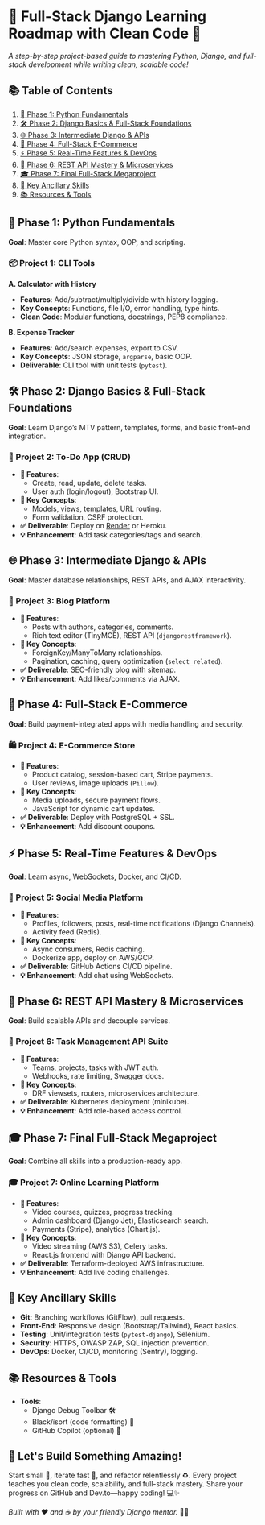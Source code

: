 # 🚀 Full-Stack Django Learning Roadmap with Clean Code 🚀  
*A step-by-step project-based guide to mastering Python, Django, and full-stack development while writing clean, scalable code!*  


## 📚 Table of Contents  
1. [🎯 Phase 1: Python Fundamentals](https://github.com/onyxwizard/django-roadmap/tree/main?tab=readme-ov-file#-phase-1-python-fundamentals)  
2. [🛠️ Phase 2: Django Basics & Full-Stack Foundations](https://github.com/onyxwizard/django-roadmap/tree/main?tab=readme-ov-file#%EF%B8%8F-phase-2-django-basics--full-stack-foundations)  
3. [🌐 Phase 3: Intermediate Django & APIs](https://github.com/onyxwizard/django-roadmap/tree/main?tab=readme-ov-file#-project-3-blog-platform)  
4. [💸 Phase 4: Full-Stack E-Commerce](https://github.com/onyxwizard/django-roadmap/tree/main?tab=readme-ov-file#-phase-4-full-stack-e-commerce)  
5. [⚡ Phase 5: Real-Time Features & DevOps](https://github.com/onyxwizard/django-roadmap/tree/main?tab=readme-ov-file#-phase-5-real-time-features--devops)  
6. [🔌 Phase 6: REST API Mastery & Microservices](https://github.com/onyxwizard/django-roadmap/tree/main?tab=readme-ov-file#-phase-6-rest-api-mastery--microservices)  
7. [🎓 Phase 7: Final Full-Stack Megaproject](https://github.com/onyxwizard/django-roadmap/tree/main?tab=readme-ov-file#-phase-7-final-full-stack-megaproject)  
8. [🔧 Key Ancillary Skills](https://github.com/onyxwizard/django-roadmap/tree/main?tab=readme-ov-file#-key-ancillary-skills)  
9. [📚 Resources & Tools](https://github.com/onyxwizard/django-roadmap/tree/main?tab=readme-ov-file#-resources--tools)  



## 🎯 Phase 1: Python Fundamentals  
**Goal**: Master core Python syntax, OOP, and scripting.  

### 📦 Project 1: CLI Tools  
**A. Calculator with History**  
- **Features**: Add/subtract/multiply/divide with history logging.  
- **Key Concepts**: Functions, file I/O, error handling, type hints.  
- **Clean Code**: Modular functions, docstrings, PEP8 compliance.  

**B. Expense Tracker**  
- **Features**: Add/search expenses, export to CSV.  
- **Key Concepts**: JSON storage, `argparse`, basic OOP.  
- **Deliverable**: CLI tool with unit tests (`pytest`).  



## 🛠️ Phase 2: Django Basics & Full-Stack Foundations  
**Goal**: Learn Django’s MTV pattern, templates, forms, and basic front-end integration.  

### 📝 Project 2: To-Do App (CRUD)  
- **🚀 Features**:  
  - Create, read, update, delete tasks.  
  - User auth (login/logout), Bootstrap UI.  
- **🔑 Key Concepts**:  
  - Models, views, templates, URL routing.  
  - Form validation, CSRF protection.  
- **✅ Deliverable**: Deploy on [Render](https://render.com) or Heroku.  
- **💡 Enhancement**: Add task categories/tags and search.  



## 🌐 Phase 3: Intermediate Django & APIs  
**Goal**: Master database relationships, REST APIs, and AJAX interactivity.  

### 📖 Project 3: Blog Platform  
- **🚀 Features**:  
  - Posts with authors, categories, comments.  
  - Rich text editor (TinyMCE), REST API (`djangorestframework`).  
- **🔑 Key Concepts**:  
  - ForeignKey/ManyToMany relationships.  
  - Pagination, caching, query optimization (`select_related`).  
- **✅ Deliverable**: SEO-friendly blog with sitemap.  
- **💡 Enhancement**: Add likes/comments via AJAX.  



## 💸 Phase 4: Full-Stack E-Commerce  
**Goal**: Build payment-integrated apps with media handling and security.  

### 🛍️ Project 4: E-Commerce Store  
- **🚀 Features**:  
  - Product catalog, session-based cart, Stripe payments.  
  - User reviews, image uploads (`Pillow`).  
- **🔑 Key Concepts**:  
  - Media uploads, secure payment flows.  
  - JavaScript for dynamic cart updates.  
- **✅ Deliverable**: Deploy with PostgreSQL + SSL.  
- **💡 Enhancement**: Add discount coupons.  



## ⚡ Phase 5: Real-Time Features & DevOps  
**Goal**: Learn async, WebSockets, Docker, and CI/CD.  

### 👥 Project 5: Social Media Platform  
- **🚀 Features**:  
  - Profiles, followers, posts, real-time notifications (Django Channels).  
  - Activity feed (Redis).  
- **🔑 Key Concepts**:  
  - Async consumers, Redis caching.  
  - Dockerize app, deploy on AWS/GCP.  
- **✅ Deliverable**: GitHub Actions CI/CD pipeline.  
- **💡 Enhancement**: Add chat using WebSockets.  



## 🔌 Phase 6: REST API Mastery & Microservices  
**Goal**: Build scalable APIs and decouple services.  

### 🧩 Project 6: Task Management API Suite  
- **🚀 Features**:  
  - Teams, projects, tasks with JWT auth.  
  - Webhooks, rate limiting, Swagger docs.  
- **🔑 Key Concepts**:  
  - DRF viewsets, routers, microservices architecture.  
- **✅ Deliverable**: Kubernetes deployment (minikube).  
- **💡 Enhancement**: Add role-based access control.  



## 🎓 Phase 7: Final Full-Stack Megaproject  
**Goal**: Combine all skills into a production-ready app.  

### 🎓 Project 7: Online Learning Platform  
- **🚀 Features**:  
  - Video courses, quizzes, progress tracking.  
  - Admin dashboard (Django Jet), Elasticsearch search.  
  - Payments (Stripe), analytics (Chart.js).  
- **🔑 Key Concepts**:  
  - Video streaming (AWS S3), Celery tasks.  
  - React.js frontend with Django API backend.  
- **✅ Deliverable**: Terraform-deployed AWS infrastructure.  
- **💡 Enhancement**: Add live coding challenges.  


## 🔧 Key Ancillary Skills  
- **Git**: Branching workflows (GitFlow), pull requests.  
- **Front-End**: Responsive design (Bootstrap/Tailwind), React basics.  
- **Testing**: Unit/integration tests (`pytest-django`), Selenium.  
- **Security**: HTTPS, OWASP ZAP, SQL injection prevention.  
- **DevOps**: Docker, CI/CD, monitoring (Sentry), logging.  



## 📚 Resources & Tools  
- **Tools**:  
  - Django Debug Toolbar 🛠️  
  - Black/isort (code formatting) 💄  
  - GitHub Copilot (optional) 🤖  



## 🎉 Let's Build Something Amazing!  
Start small 🧱, iterate fast 🚀, and refactor relentlessly ♻️. Every project teaches you clean code, scalability, and full-stack mastery. Share your progress on GitHub and Dev.to—happy coding! 💻✨  

  
*Built with ❤️ and ☕️ by your friendly Django mentor.* 🧑‍🏫
